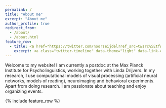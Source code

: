 ```yaml
---
permalink: /
title: "About me"
excerpt: "About me"
author_profile: true
redirect_from: 
  - /about/
  - /about.html
feature_row:
  - title: <a href="https://twitter.com/noorseijdel?ref_src=twsrc%5Etfw" class="twitter-follow-button" data-size="large" data-show-count="false">Follow @noorseijdel</a><script async src="https://platform.twitter.com/widgets.js" charset="utf-8"></script>
    excerpt: <a class="twitter-timeline" data-theme="light" data-link-color="#7dc3dd" href="https://twitter.com/noorseijdel?ref_src=twsrc%5Etfw">Tweets by noorseijdel</a> <script async src="https://platform.twitter.com/widgets.js" charset="utf-8"></script>
---
```



Welcome to my website! I am currently a postdoc at the Max Planck Institute for Psycholinguistics, working together with Linda Drijvers.  In my research, I use computational models of visual processing (artificial neural networks, models of reading), neuroimaging and behavioral experiments. Apart from doing research. I am passionate about teaching and enjoy organizing events.

{% include feature_row %}


